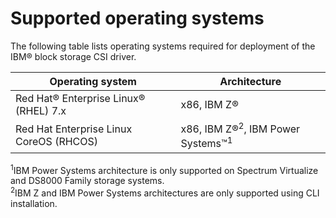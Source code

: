 # Supported operating systems

The following table lists operating systems required for deployment of the IBM® block storage CSI driver.

|Operating system|Architecture|
|----------------|------------|
|Red Hat® Enterprise Linux® (RHEL) 7.x|x86, IBM Z®|
|Red Hat Enterprise Linux CoreOS (RHCOS)|x86, IBM Z®<sup>2</sup>, IBM Power Systems™<sup>1</sup>|

<sup>1</sup>IBM Power Systems architecture is only supported on Spectrum Virtualize and DS8000 Family storage systems.      <br />
<sup>2</sup>IBM Z and IBM Power Systems architectures are only supported using CLI installation.


